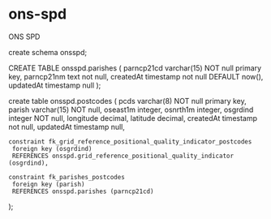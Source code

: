 # ons-spd
ONS SPD


create schema onsspd;

CREATE TABLE onsspd.parishes (
	parncp21cd varchar(15) NOT null primary key,
	parncp21nm text not null,
	createdAt timestamp not null DEFAULT now(),
	updatedAt timestamp null
);

create table onsspd.postcodes (
	pcds varchar(8) NOT null primary key,
	parish varchar(15) NOT null,
	oseast1m integer,
	osnrth1m integer,
	osgrdind integer NOT null,
	longitude decimal,
	latitude decimal,
	createdAt timestamp not null,
	updatedAt timestamp null,
	
	constraint fk_grid_reference_positional_quality_indicator_postcodes
     foreign key (osgrdind) 
     REFERENCES onsspd.grid_reference_positional_quality_indicator (osgrdind),
	
	constraint fk_parishes_postcodes
     foreign key (parish) 
     REFERENCES onsspd.parishes (parncp21cd)
);



